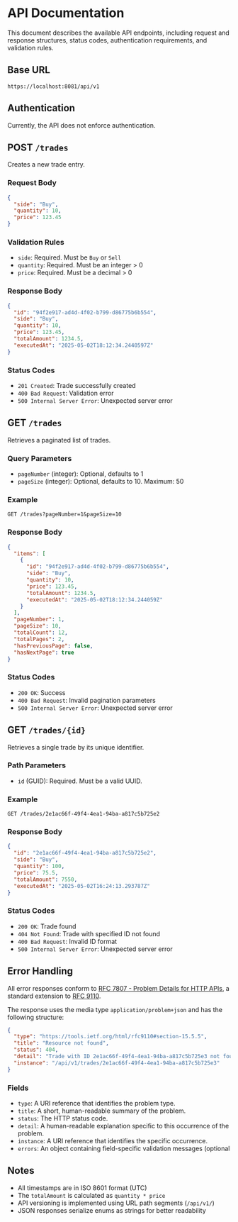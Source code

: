 # API Documentation

This document describes the available API endpoints, including request and response structures, status codes, authentication requirements, and validation rules.

## Base URL

```
https://localhost:8081/api/v1
```

## Authentication

Currently, the API does not enforce authentication.

## POST `/trades`

Creates a new trade entry.

### Request Body

```json
{
  "side": "Buy",
  "quantity": 10,
  "price": 123.45
}
```

### Validation Rules

* `side`: Required. Must be `Buy` or `Sell`
* `quantity`: Required. Must be an integer > 0
* `price`: Required. Must be a decimal > 0

### Response Body

```json
{
  "id": "94f2e917-ad4d-4f02-b799-d86775b6b554",
  "side": "Buy",
  "quantity": 10,
  "price": 123.45,
  "totalAmount": 1234.5,
  "executedAt": "2025-05-02T18:12:34.2440597Z"
}
```

### Status Codes

* `201 Created`: Trade successfully created
* `400 Bad Request`: Validation error
* `500 Internal Server Error`: Unexpected server error

## GET `/trades`

Retrieves a paginated list of trades.

### Query Parameters

* `pageNumber` (integer): Optional, defaults to 1
* `pageSize` (integer): Optional, defaults to 10. Maximum: 50

### Example

```
GET /trades?pageNumber=1&pageSize=10
```

### Response Body

```json
{
  "items": [
    {
      "id": "94f2e917-ad4d-4f02-b799-d86775b6b554",
      "side": "Buy",
      "quantity": 10,
      "price": 123.45,
      "totalAmount": 1234.5,
      "executedAt": "2025-05-02T18:12:34.244059Z"
    }
  ],
  "pageNumber": 1,
  "pageSize": 10,
  "totalCount": 12,
  "totalPages": 2,
  "hasPreviousPage": false,
  "hasNextPage": true
}
```

### Status Codes

* `200 OK`: Success
* `400 Bad Request`: Invalid pagination parameters
* `500 Internal Server Error`: Unexpected server error

## GET `/trades/{id}`

Retrieves a single trade by its unique identifier.

### Path Parameters

* `id` (GUID): Required. Must be a valid UUID.

### Example

```
GET /trades/2e1ac66f-49f4-4ea1-94ba-a817c5b725e2
```

### Response Body

```json
{
  "id": "2e1ac66f-49f4-4ea1-94ba-a817c5b725e2",
  "side": "Buy",
  "quantity": 100,
  "price": 75.5,
  "totalAmount": 7550,
  "executedAt": "2025-05-02T16:24:13.293787Z"
}
```

### Status Codes

* `200 OK`: Trade found
* `404 Not Found`: Trade with specified ID not found
* `400 Bad Request`: Invalid ID format
* `500 Internal Server Error`: Unexpected server error

## Error Handling

All error responses conform to [RFC 7807 - Problem Details for HTTP APIs](https://www.rfc-editor.org/rfc/rfc7807.html), a standard extension to [RFC 9110](https://www.rfc-editor.org/rfc/rfc9110.html).

The response uses the media type `application/problem+json` and has the following structure:

```json
{
  "type": "https://tools.ietf.org/html/rfc9110#section-15.5.5",
  "title": "Resource not found",
  "status": 404,
  "detail": "Trade with ID 2e1ac66f-49f4-4ea1-94ba-a817c5b725e3 not found",
  "instance": "/api/v1/trades/2e1ac66f-49f4-4ea1-94ba-a817c5b725e3"
}
```

### Fields

- `type`: A URI reference that identifies the problem type.
- `title`: A short, human-readable summary of the problem.
- `status`: The HTTP status code.
- `detail`: A human-readable explanation specific to this occurrence of the problem.
- `instance`: A URI reference that identifies the specific occurrence.
- `errors`: An object containing field-specific validation messages (optional

## Notes

* All timestamps are in ISO 8601 format (UTC)
* The `totalAmount` is calculated as `quantity * price`
* API versioning is implemented using URL path segments (`/api/v1/`)
* JSON responses serialize enums as strings for better readability
